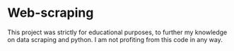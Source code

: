 # Web-scraping

This project was strictly for educational purposes, to further my knowledge on data scraping and python. 
I am not profiting from this code in any way.  
